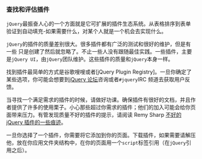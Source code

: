 ### 查找和评估插件
`jQuery`最振奋人心的一个方面就是它可扩展的插件生态系统。从表格排序到表单验证到自动填充-如果需要什么，对某个人就是一个机会去实现什么。

`jQuery`的插件的质量差别很大。很多插件都有广泛的测试和很好的维护，但是有一些 只是创建了然后就忽略了。不止一些人没有跟随最佳实践。一些插件，主要是`jQuery UI`，由`jQuery`团队维护。这些插件的质量和`jQuery`本身一样。

找到插件最简单的方式是谷歌嗖嗖或者[jQuery Plugin Registry]。一旦你确定了某些选项，你可能会想要到[jQuery 论坛]()咨询或者`#jquery`IRC 频道去获取用户反馈。

当寻找一个满足需求的插件的时候，请做好功课。确保插件有很好的文档，并且作者提供了许多的使用栗子。小心那些超过你需求的插件；他们的加入可能会给你页面带来压力。有管发现质量不好的插件的提示，请阅读 Remy Sharp [不好的 jQuery 插件的一些痕迹]()。

一旦你选择了一个插件，你需要将它添加到你的页面。下载插件，如果需要请解压他，放在你应用文件夹结构中，在你的页面用一个`script`标签引用（在`jQuery`引用之后）。